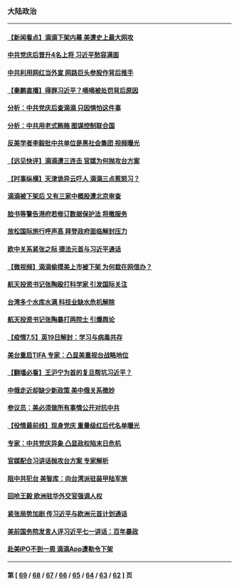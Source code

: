 ### 大陆政治
---
#### [【新闻看点】滴滴下架内幕 美遭史上最大网攻](../../pages/ncid277/n13069966.md) 
#### [中共党庆后晋升4名上将 习近平愁容满面](../../pages/ncid277/n13070189.md) 
#### [中共利用网红当外宣 网路巨头参股作背后推手](../../pages/ncid277/n13070045.md) 
#### [【秦鹏直播】得罪习近平？嘀嘀被处罚背后原因](../../pages/ncid277/n13069932.md) 
#### [分析：中共党庆后查滴滴 只因惧怕这件事](../../pages/ncid277/n13070198.md) 
#### [分析：中共用老式贿赂 图谋控制联合国](../../pages/ncid277/n13064205.md) 
#### [反美学者李毅批中共单位是黑社会集团 视频曝光](../../pages/ncid277/n13069743.md) 
#### [【远见快评】滴滴遭三连击 官媒为何抛攻台方案](../../pages/ncid277/n13069784.md) 
#### [【时事纵横】天津诡异云吓人 滴滴三点惹怒习？](../../pages/ncid277/n13069899.md) 
#### [滴滴被下架后 又有三家中概股遭北京审查](../../pages/ncid277/n13069184.md) 
#### [脸书等警告港府若修订数据保护法 将撤服务](../../pages/ncid277/n13069603.md) 
#### [放松国际旅行呼声高 拜登政府面临解封压力](../../pages/ncid277/n13069503.md) 
#### [欧中关系紧张之际 德法元首与习近平通话](../../pages/ncid277/n13069345.md) 
#### [【微视频】滴滴偷摸美上市被下架 为何栽在网信办？](../../pages/ncid277/n13069148.md) 
#### [航天投资书记张陶殴打科学家 引发国际关注](../../pages/ncid277/n13069132.md) 
#### [台湾多个水库水满 科技业缺水危机解除](../../pages/ncid277/n13067805.md) 
#### [航天投资书记张陶暴打两院士 引爆舆论](../../pages/ncid277/n13068084.md) 
#### [【疫情7.5】英19日解封：学习与病毒共存](../../pages/ncid277/n13068730.md) 
#### [美台重启TIFA 专家：凸显美重视台战略地位](../../pages/ncid277/n13068387.md) 
#### [【翻墙必看】王沪宁为首的复旦帮坑习近平？](../../pages/ncid277/n13067915.md) 
#### [中俄走近却缺少新政策 美中俄关系微妙](../../pages/ncid277/n13067468.md) 
#### [参议员：美必须做所有事情公开对抗中共](../../pages/ncid277/n13067296.md) 
#### [【役情最前线】现身党庆 重量级红后代名单曝光](../../pages/ncid277/n13067393.md) 
#### [专家：中共党庆异象 凸显政权陷末日危机](../../pages/ncid277/n13067084.md) 
#### [官媒配合习讲话抛攻台方案 专家解析](../../pages/ncid277/n13067229.md) 
#### [阻中共犯台 美智库：向台湾派驻装甲陆军旅](../../pages/ncid277/n13058971.md) 
#### [回呛王毅 欧洲驻华外交官强调人权](../../pages/ncid277/n13067222.md) 
#### [紧张局势加剧 传习近平与欧洲元首计划通话](../../pages/ncid277/n13067124.md) 
#### [美前国务院发言人评习近平七一讲话：百年暴政](../../pages/ncid277/n13066986.md) 
#### [赴美IPO不到一周 滴滴App遭勒令下架](../../pages/ncid277/n13066826.md) 

---
#### 第 [ [69](./69.md) / [68](./68.md) / [67](./67.md) / [66](./66.md) / [65](./65.md) / [64](./64.md) / [63](./63.md) / [62](./62.md) ] 页
